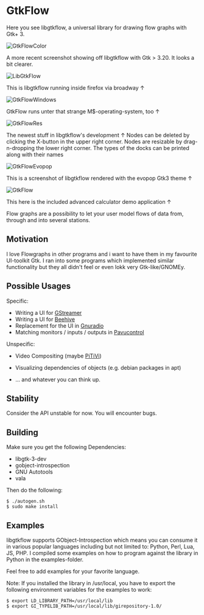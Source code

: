 GtkFlow
=======

Here you see libgtkflow, a universal library for drawing flow graphs with
Gtk+ 3.

![GtkFlowColor](https://i.imgur.com/ZEOFKW6.png)

A more recent screenshot showing off libgtkflow with Gtk > 3.20. It looks
a bit clearer.

![LibGtkFlow](https://i.imgur.com/N10yBKP.png)

This is libgtkflow running inside firefox via broadway ↑

![GtkFlowWindows](https://i.imgur.com/lna1nfB.png)

GtkFlow runs unter that strange M$-operating-system, too ↑

![GtkFlowRes](https://i.imgur.com/RL6Fl3R.png)

The newest stuff in libgtkflow's development ↑
Nodes can be deleted by clicking the X-button in the upper right corner.
Nodes are resizable by drag-n-dropping the lower right corner. The types of the docks can be printed along with their names

![GtkFlowEvopop](http://i.imgur.com/s7qbTPT.png)

This is a screenshot of libgtkflow rendered with the evopop Gtk3 theme ↑

![GtkFlow](https://i.imgur.com/BWcXGkV.png)

This here is the included advanced calculator demo application ↑

Flow graphs are a possibility to let your user model flows of data from, through
and into several stations.

Motivation
----------

I love Flowgraphs in other programs and i want to have them in my favourite
UI-toolkit Gtk. I ran into some programs which implemented similar functionality
but they all didn't feel or even lokk very Gtk-like/GNOMEy.

Possible Usages
---------------

Specific:

  * Writing a UI for [GStreamer](http://gstreamer.org)
  * Writing a UI for [Beehive](https://github.com/muesli/beehive)
  * Replacement for the UI in [Gnuradio](http://gnuradio.org)
  * Matching monitors / inputs / outputs in [Pavucontrol](http://freedesktop.org/software/pulseaudio/pavucontrol/)

Unspecific:

  * Video Compositing (maybe [PiTiVi](http://www.pitivi.org))
  * Visualizing dependencies of objects (e.g. debian packages in apt)

  * … and whatever you can think up.

Stability
-------------

Consider the API unstable for now.
You will encounter bugs.

Building
--------

Make sure you get the following Dependencies:

  * libgtk-3-dev
  * gobject-introspection
  * GNU Autotools
  * vala

Then do the following:

```
$ ./autogen.sh
$ sudo make install
```

Examples
--------

libgtkflow supports GObject-Introspection which means you can consume it in various
popular languages including but not limited to: Python, Perl, Lua, JS, PHP.
I compiled some examples on how to program against the library in Python in the examples-folder.

Feel free to add examples for your favorite language.

Note: If you installed the library in /usr/local, you have to export the following
environment variables for the examples to work:

```
$ export LD_LIBRARY_PATH=/usr/local/lib 
$ export GI_TYPELIB_PATH=/usr/local/lib/girepository-1.0/
```
